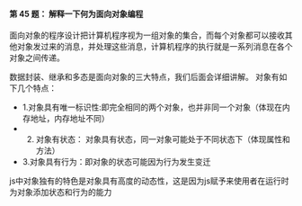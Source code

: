 #### 第 45 题： 解释一下何为面向对象编程

面向对象的程序设计把计算机程序视为一组对象的集合，而每个对象都可以接收其他对象发过来的消息，并处理这些消息，计算机程序的执行就是一系列消息在各个对象之间传递。

数据封装、继承和多态是面向对象的三大特点，我们后面会详细讲解。
对象有如下几个特点：
* 1.对象具有唯一标识性:即完全相同的两个对象，也并非同一个对象（体现在内存地址，内存地址不同）
* 2. 对象有状态： 对象具有状态，同一对象可能处于不同状态下（体现属性和方法）
* 3.对象具有行为：即对象的状态可能因为行为发生变迁

js中对象独有的特色是对象具有高度的动态性，这是因为js赋予来使用者在运行时为对象添加状态和行为的能力
